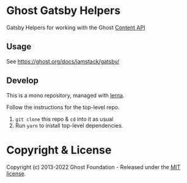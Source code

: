 # Ghost Gatsby Helpers

Gatsby Helpers for working with the Ghost [Content API](https://ghost.org/docs/content-api/)

## Usage

See https://ghost.org/docs/jamstack/gatsby/

## Develop

This is a mono repository, managed with [lerna](https://lernajs.io/).

Follow the instructions for the top-level repo.
1. `git clone` this repo & `cd` into it as usual
2. Run `yarn` to install top-level dependencies.


# Copyright & License

Copyright (c) 2013-2022 Ghost Foundation - Released under the [MIT license](LICENSE).
